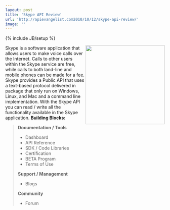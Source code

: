 ```yaml
---
layout: post
title: 'Skype API Review'
url: 'http://apievangelist.com2010/10/12/skype-api-review/'
image: ''
---
```

{% include JB/setup %}
<img src="http://kinlane-productions.s3.amazonaws.com/api-evangelist/skype-logo.png"  width="250" align="right" /> Skype is a software application that allows users to make voice calls over the Internet. Calls to other users within the Skype service are free, while calls to both land-line and mobile phones can be made for a fee.
Skype provides a Public API that uses a text-based protocol delivered in package that only run on Windows, Linux, and Mac and a command line implementation. With the Skype API you can read / write all the functionality available in the Skype application.
<strong>Building Blocks:</strong>
<blockquote>
     <strong>Documentation / Tools</strong>
     <ul >
          <li>Dashboard
          </li>
          <li>API Reference
          </li>
          <li>SDK / Code Libraries
          </li>
          <li>Certification
          </li>
          <li>BETA Program
          </li>
          <li>Terms of Use
          </li>
     </ul><strong>Support / Management</strong>
     <ul >
          <li>Blogs
          </li>
     </ul><strong>Community</strong>
     <ul >
          <li>Forum
          </li>
     </ul>
</blockquote>
